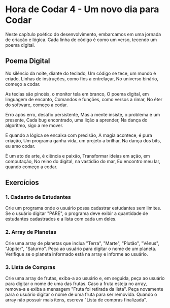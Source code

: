 # Hora de Codar 4 - Um novo dia para Codar

Neste capítulo poético do desenvolvimento, embarcamos em uma jornada de criação e lógica. Cada linha de código é como um verso, tecendo um poema digital.

## Poema Digital

No silêncio da noite, diante do teclado,
Um código se tece, um mundo é criado,
Linhas de instruções, como fios a entrelaçar,
No universo binário, começo a codar.

As teclas são pincéis, o monitor tela em branco,
O poema digital, em linguagem de encanto,
Comandos e funções, como versos a rimar,
No éter do software, começo a codar.

Erro após erro, desafio persistente,
Mas a mente insiste, o problema é um presente,
Cada bug encontrado, uma lição a aprender,
Na dança do algoritmo, sigo a me mover.

E quando a lógica se encaixa com precisão,
A magia acontece, é pura criação,
Um programa ganha vida, um projeto a brilhar,
Na dança dos bits, eu amo codar.

É um ato de arte, é ciência e paixão,
Transformar ideias em ação, em computação,
No reino do digital, na vastidão do mar,
Eu encontro meu lar, quando começo a codar.

## Exercícios

### 1. Cadastro de Estudantes

Crie um programa onde o usuário possa cadastrar estudantes sem limites. Se o usuário digitar "PARE", o programa deve exibir a quantidade de estudantes cadastrados e a lista com cada um deles.

### 2. Array de Planetas

Crie uma array de planetas que inclua "Terra", "Marte", "Plutão", "Vênus", "Júpiter", "Saturno". Peça ao usuário para digitar o nome de um planeta. Verifique se o planeta informado está na array e informe ao usuário.

### 3. Lista de Compras

Crie uma array de frutas, exiba-a ao usuário e, em seguida, peça ao usuário para digitar o nome de uma das frutas. Caso a fruta esteja no array, remova-a e exiba a mensagem "Fruta foi retirada da lista". Peça novamente para o usuário digitar o nome de uma fruta para ser removida. Quando o array não possuir mais itens, escreva "Lista de compras finalizada".
